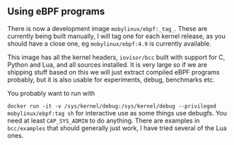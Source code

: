 ## Using eBPF programs

There is now a development image `mobylinux/ebpf:_tag_`. These are currently being built
manually, I will tag one for each kernel release, as you should have a close one, eg
`mobylinux/ebpf:4.9` is currently available.

This image has all the kernel headers, `iovisor/bcc` built with support for C, Python and Lua,
and all sources installed. It is very large so if we are shipping stuff based on this we will
just extract compiled eBPF programs probably, but it is also usable for experiments, debug,
benchmarks etc.

You probably want to run with

`docker run -it -v /sys/kernel/debug:/sys/kernel/debug --privileged mobylinux/ebpf:tag sh` for
interactive use as some things use debugfs. You need at least `CAP_SYS_ADMIN` to do anything.
There are examples in `bcc/examples` that should generally just work, I have tried several of
the Lua ones.
